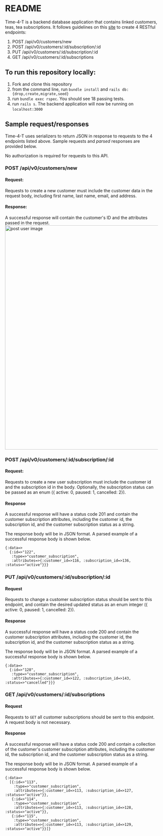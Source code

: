 # README

Time-4-T is a backend database application that contains linked customers, teas, tea subscriptions. It follows guidelines on this [site](https://mod4.turing.edu/projects/take_home/take_home_be) to create 4 RESTful endpoints:
1. POST  /api/v0/customers/new
2. POST  /api/v0/customers/:id/subscription/:id
3. PUT  /api/v0/customers/:id/subscription/:id
4. GET  /api/v0/customers/:id/subscriptions

## To run this repository locally:
1. Fork and clone this repository
2. from the command line, run `bundle install` and `rails db:{drop,create,migrate,seed}`
3. run `bundle exec rspec`. You should see 18 passing tests.
4. run `rails s`. The backend application will now be running on `localhost:3000`

## Sample request/responses
Time-4-T uses serializers to return JSON in response to requests to the 4 endpoints listed above. Sample requests and *parsed* responses are provided below. 

No authorization is required for requests to this API. 
### POST  /api/v0/customers/new
#### Request: 
Requests to create a new customer must include the customer data in the request body, including first name, last name, email, and address. 

#### Response:
A successful response will contain the customer's ID and the attributes passed in the request. 
<img width="739" alt="post user image" src="https://github.com/kameronk92/Time-4-T/assets/138252060/d7f4f51d-aeb5-47d5-8c3e-4909971c8973">

### POST  /api/v0/customers/:id/subscription/:id
#### Request:
Requests to create a new user subscription must include the customer id and the subscription id in the body. Optionally, the subscription status can be passed as an enum ({ active: 0, paused: 1, cancelled: 2}).

#### Response
A successful response will have a status code 201 and contain the customer subscription attributes, including the customer id, the subscription id, and the customer subscription status as a string. 

The response body will be in JSON format. A parsed example of a successful response body is shown below. 

```
{:data=>
  {:id=>"122",
   :type=>"customer_subscription",
   :attributes=>{:customer_id=>116, :subscription_id=>136, :status=>"active"}}}
```

### PUT /api/v0/customers/:id/subscription/:id
#### Request
Requests to change a customer subscription status should be sent to this endpoint, and contain the desired updated status as an enum integer ({ active: 0, paused: 1, cancelled: 2}).

#### Response
A successful response will have a status code 200 and contain the customer subscription attributes, including the customer id, the subscription id, and the customer subscription status as a string. 

The response body will be in JSON format. A parsed example of a successful response body is shown below. 

```
{:data=>
  {:id=>"128",
   :type=>"customer_subscription",
   :attributes=>{:customer_id=>122, :subscription_id=>143, :status=>"cancelled"}}}
```

### GET  /api/v0/customers/:id/subscriptions
#### Request
Requests to `GET` all customer subscriptions should be sent to this endpoint. A request body is not necessary. 

#### Response
A successful response will have a status code 200 and contain a collection of the customer's customer subscription attributes, including the customer id, the subscription id, and the customer subscription status as a string.

The response body will be in JSON format. A parsed example of a successful response body is shown below. 

```
{:data=>
  [{:id=>"113",
    :type=>"customer_subscription",
    :attributes=>{:customer_id=>113, :subscription_id=>127, :status=>"active"}},
   {:id=>"114",
    :type=>"customer_subscription",
    :attributes=>{:customer_id=>113, :subscription_id=>128, :status=>"active"}},
   {:id=>"115",
    :type=>"customer_subscription",
    :attributes=>{:customer_id=>113, :subscription_id=>129, :status=>"active"}}]}
```
